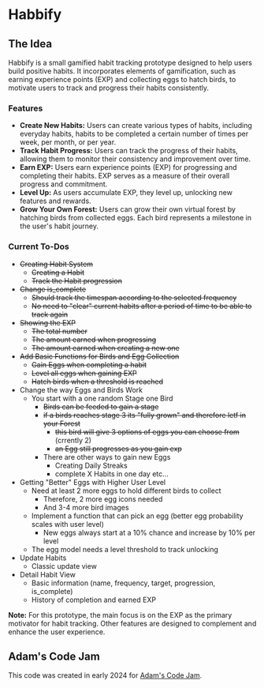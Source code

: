 
# Habbify

## The Idea
Habbify is a small gamified habit tracking prototype designed to help users build positive habits. It incorporates elements of gamification, such as earning experience points (EXP) and collecting eggs to hatch birds, to motivate users to track and progress their habits consistently.

### Features
- **Create New Habits:** Users can create various types of habits, including everyday habits, habits to be completed a certain number of times per week, per month, or per year.
- **Track Habit Progress:** Users can track the progress of their habits, allowing them to monitor their consistency and improvement over time.
- **Earn EXP:** Users earn experience points (EXP) for progressing and completing their habits. EXP serves as a measure of their overall progress and commitment.
- **Level Up:** As users accumulate EXP, they level up, unlocking new features and rewards.
- **Grow Your Own Forest:** Users can grow their own virtual forest by hatching birds from collected eggs. Each bird represents a milestone in the user's habit journey.

### Current To-Dos
- ~~Creating Habit System~~
  - ~~Creating a Habit~~
  - ~~Track the Habit progression~~
- ~~Change is_complete~~
  - ~~Should track the timespan according to the selected frequency~~
  - ~~No need to "clear" current habits after a period of time to be able to track again~~
- ~~Showing the EXP~~
  - ~~The total number~~
  - ~~The amount earned when progressing~~
  - ~~The amount earned when creating a new one~~
- ~~Add Basic Functions for Birds and Egg Collection~~
  - ~~Gain Eggs when completing a habit~~
  - ~~Level all eggs when gaining EXP~~
  - ~~Hatch birds when a threshold is reached~~
- Change the way Eggs and Birds Work
  - You start with a one random Stage one Bird
    - ~~Birds can be feeded to gain a stage~~
    - ~~if a birds reaches stage 3 its "fully grown" and therefore letf in your Forest~~
      - ~~this bird will give 3 options of eggs you can choose from~~ (crrently 2)
      - ~~an Egg still progresses as you gain exp~~
    - There are other ways to gain new Eggs
      - Creating Daily Streaks
      - complete X Habits in one day etc...
- Getting "Better" Eggs with Higher User Level
  - Need at least 2 more eggs to hold different birds to collect
    - Therefore, 2 more egg icons needed
    - And 3-4 more bird images
  - Implement a function that can pick an egg (better egg probability scales with user level)
    - New eggs always start at a 10% chance and increase by 10% per level
  - The egg model needs a level threshold to track unlocking
- Update Habits
  - Classic update view
- Detail Habit View
  - Basic information (name, frequency, target, progression, is_complete)
  - History of completion and earned EXP

**Note:** For this prototype, the main focus is on the EXP as the primary motivator for habit tracking. Other features are designed to complement and enhance the user experience.



## Adam's Code Jam
This code was created in early 2024 for [Adam's Code Jam](https://jam.adamlearns.com/).
